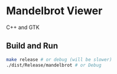 # Mandelbrot Viewer

C++ and GTK

## Build and Run

```bash
make release # or debug (will be slower)
./dist/Release/mandelbrot # or Debug
```
